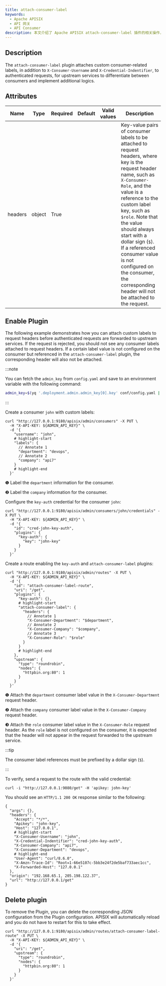 ```yaml
---
title: attach-consumer-label
keywords:
  - Apache APISIX
  - API 网关
  - API Consumer
description: 本文介绍了 Apache APISIX attach-consumer-label 插件的相关操作，你可以使用此插件向上游服务传递自定义的 Consumer labels。
---
```


<!--
#
# Licensed to the Apache Software Foundation (ASF) under one or more
# contributor license agreements.  See the NOTICE file distributed with
# this work for additional information regarding copyright ownership.
# The ASF licenses this file to You under the Apache License, Version 2.0
# (the "License"); you may not use this file except in compliance with
# the License.  You may obtain a copy of the License at
#
#     http://www.apache.org/licenses/LICENSE-2.0
#
# Unless required by applicable law or agreed to in writing, software
# distributed under the License is distributed on an "AS IS" BASIS,
# WITHOUT WARRANTIES OR CONDITIONS OF ANY KIND, either express or implied.
# See the License for the specific language governing permissions and
# limitations under the License.
#
-->

## Description

The `attach-consumer-label` plugin attaches custom consumer-related labels, in addition to `X-Consumer-Username` and `X-Credential-Indentifier`, to authenticated requests, for upstream services to differentiate between consumers and implement additional logics.

## Attributes

| Name     | Type   | Required | Default | Valid values | Description                                                                                                                                                                                                                                                                                                                                                                                                     |
|----------|--------|----------|---------|--------------|-----------------------------------------------------------------------------------------------------------------------------------------------------------------------------------------------------------------------------------------------------------------------------------------------------------------------------------------------------------------------------------------------------------------|
| headers  | object | True     |         |              | Key-value pairs of consumer labels to be attached to request headers, where key is the request header name, such as `X-Consumer-Role`, and the value is a reference to the custom label key, such as `$role`. Note that the value should always start with a dollar sign (`$`). If a referenced consumer value is not configured on the consumer, the corresponding header will not be attached to the request. |

## Enable Plugin

The following example demonstrates how you can attach custom labels to request headers before authenticated requests are forwarded to upstream services. If the request is rejected, you should not see any consumer labels attached to request headers. If a certain label value is not configured on the consumer but referenced in the `attach-consumer-label` plugin, the corresponding header will also not be attached.

:::note

You can fetch the `admin_key` from `config.yaml` and save to an environment variable with the following command:

```bash
admin_key=$(yq '.deployment.admin.admin_key[0].key' conf/config.yaml | sed 's/"//g')
```

:::

Create a consumer `john` with custom labels:

```shell
curl "http://127.0.0.1:9180/apisix/admin/consumers" -X PUT \
  -H "X-API-KEY: ${ADMIN_API_KEY}" \
  -d '{
    "username": "john",
    # highlight-start
    "labels": {
      // Annotate 1
      "department": "devops",
      // Annotate 2
      "company": "api7"
    }
    # highlight-end
  }'
```

❶ Label the `department` information for the consumer.

❷ Label the `company` information for the consumer.

Configure the `key-auth` credential for the consumer `john`:

```shell
curl "http://127.0.0.1:9180/apisix/admin/consumers/john/credentials" -X PUT \
  -H "X-API-KEY: ${ADMIN_API_KEY}" \
  -d '{
    "id": "cred-john-key-auth",
    "plugins": {
      "key-auth": {
        "key": "john-key"
      }
    }
  }'
```

Create a route enabling the `key-auth` and `attach-consumer-label` plugins:

```shell
curl "http://127.0.0.1:9180/apisix/admin/routes" -X PUT \
  -H "X-API-KEY: ${ADMIN_API_KEY}" \
  -d '{
    "id": "attach-consumer-label-route",
    "uri": "/get",
    "plugins": {
      "key-auth": {},
      # highlight-start
      "attach-consumer-label": {
        "headers": {
          // Annotate 1
          "X-Consumer-Department": "$department",
          // Annotate 2
          "X-Consumer-Company": "$company",
          // Annotate 3
          "X-Consumer-Role": "$role"
        }
      }
      # highlight-end
    },
    "upstream": {
      "type": "roundrobin",
      "nodes": {
        "httpbin.org:80": 1
      }
    }
  }'
```

❶ Attach the `department` consumer label value in the `X-Consumer-Department` request header.

❷ Attach the `company` consumer label value in the `X-Consumer-Company` request header.

❸ Attach the `role` consumer label value in the `X-Consumer-Role` request header. As the `role` label is not configured on the consumer, it is expected that the header will not appear in the request forwarded to the upstream service.

:::tip

The consumer label references must be prefixed by a dollar sign (`$`).

:::

To verify, send a request to the route with the valid credential:

```shell
curl -i "http://127.0.0.1:9080/get" -H 'apikey: john-key'
```

You should see an `HTTP/1.1 200 OK` response similar to the following:

```text
{
  "args": {},
  "headers": {
    "Accept": "*/*",
    "Apikey": "john-key",
    "Host": "127.0.0.1",
    # highlight-start
    "X-Consumer-Username": "john",
    "X-Credential-Indentifier": "cred-john-key-auth",
    "X-Consumer-Company": "api7",
    "X-Consumer-Department": "devops",
    # highlight-end
    "User-Agent": "curl/8.6.0",
    "X-Amzn-Trace-Id": "Root=1-66e5107c-5bb3e24f2de5baf733aec1cc",
    "X-Forwarded-Host": "127.0.0.1"
  },
  "origin": "192.168.65.1, 205.198.122.37",
  "url": "http://127.0.0.1/get"
}
```

## Delete plugin

To remove the Plugin, you can delete the corresponding JSON configuration from the Plugin configuration. APISIX will automatically reload and you do not have to restart for this to take effect.

```shell
curl "http://127.0.0.1:9180/apisix/admin/routes/attach-consumer-label-route" -X PUT \
  -H "X-API-KEY: ${ADMIN_API_KEY}" \
  -d '{
    "uri": "/get",
    "upstream": {
      "type": "roundrobin",
      "nodes": {
        "httpbin.org:80": 1
      }
    }
  }'
```
